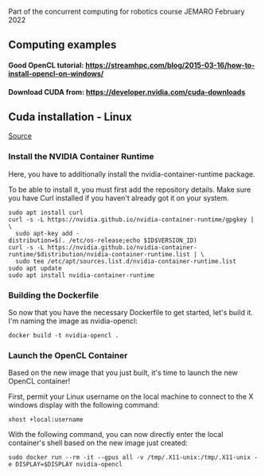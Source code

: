 Part of the concurrent computing for robotics course JEMARO February 2022

## Computing examples
#### Good OpenCL tutorial: https://streamhpc.com/blog/2015-03-16/how-to-install-opencl-on-windows/
#### Download CUDA from: https://developer.nvidia.com/cuda-downloads

## Cuda installation - Linux
[Source](https://linuxhandbook.com/setup-opencl-linux-docker/)

### Install the NVIDIA Container Runtime
Here, you have to additionally install the nvidia-container-runtime package.

To be able to install it, you must first add the repository details. Make sure you have Curl installed if you haven't already got it on your system.

```
sudo apt install curl
curl -s -L https://nvidia.github.io/nvidia-container-runtime/gpgkey | \
  sudo apt-key add -
distribution=$(. /etc/os-release;echo $ID$VERSION_ID)
curl -s -L https://nvidia.github.io/nvidia-container-runtime/$distribution/nvidia-container-runtime.list | \
  sudo tee /etc/apt/sources.list.d/nvidia-container-runtime.list
sudo apt update
sudo apt install nvidia-container-runtime
```

### Building the Dockerfile
So now that you have the necessary Dockerfile to get started, let's build it. I'm naming the image as nvidia-opencl:

```
docker build -t nvidia-opencl .
```

### Launch the OpenCL Container
Based on the new image that you just built, it's time to launch the new OpenCL container!

First, permit your Linux username on the local machine to connect to the X windows display with the following command:

```
xhost +local:username
```

With the following command, you can now directly enter the local container's shell based on the new image just created:

```
sudo docker run --rm -it --gpus all -v /tmp/.X11-unix:/tmp/.X11-unix -e DISPLAY=$DISPLAY nvidia-opencl
```
